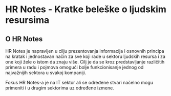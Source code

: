 # HR Notes - Kratkе beleške o ljudskim resursima

## O HR Notes

HR Notes je napravljen u cilju prezentovanja informacija i osnovnih principa na kratak i jednostavan način za sve koji rade u sektoru ljudskih resursa i za one koji žele o istom da znaju više. Cilj je da se kroz predstavljanje različitih primera u radu i pojmova omogući bolje funkcionisanje jednog od najvažnijih sektora u svakoj kompaniji.

Fokus HR Notes-a je na IT sektor ali se određene stvari načelno mogu primeniti i u drugim sektorima uz određene izmene.

